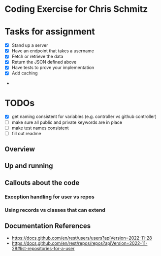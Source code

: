 # Coding Exercise for Chris Schmitz

# Tasks for assignment

- [x] Stand up a server
- [x] Have an endpoint that takes a username
- [x] Fetch or retrieve the data
- [x] Return the JSON defined above
- [x] Have tests to prove your implementation
- [x] Add caching
-

# TODOs

- [x] get naming consistent for variables (e.g. controller vs github controller)
- [ ] make sure all public and private keywords are in place
- [ ] make test names consistent
- [ ] fill out readme

## Overview

## Up and running

## Callouts about the code

### Exception handling for user vs repos

### Using records vs classes that can extend

## Documentation References

- https://docs.github.com/en/rest/users/users?apiVersion=2022-11-28
- https://docs.github.com/en/rest/repos/repos?apiVersion=2022-11-28#list-repositories-for-a-user
